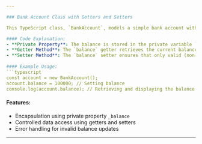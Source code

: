 ```yaml
---

### Bank Account Class with Getters and Setters

This TypeScript class, `BankAccount`, models a simple bank account with a private balance property and provides controlled access through getter and setter methods. The `balance` getter allows retrieving the current balance, while the setter allows modifying it under a condition. Specifically, the setter ensures that negative balances are not allowed, throwing an error if an invalid balance is set.

#### Code Explanation:
- **Private Property**: The balance is stored in the private variable `_balance`, ensuring it cannot be accessed directly outside the class.
- **Getter Method**: The `balance` getter retrieves the current balance value.
- **Setter Method**: The `balance` setter ensures that only valid (non-negative) balances can be set, throwing an error if an invalid balance (negative value) is provided.
  
#### Example Usage:
```typescript
const account = new BankAccount();
account.balance = 100000; // Setting balance
console.log(account.balance); // Retrieving and displaying the balance
```

#### Features:
- Encapsulation using private property `_balance`
- Controlled data access using getters and setters
- Error handling for invalid balance updates

---
```

